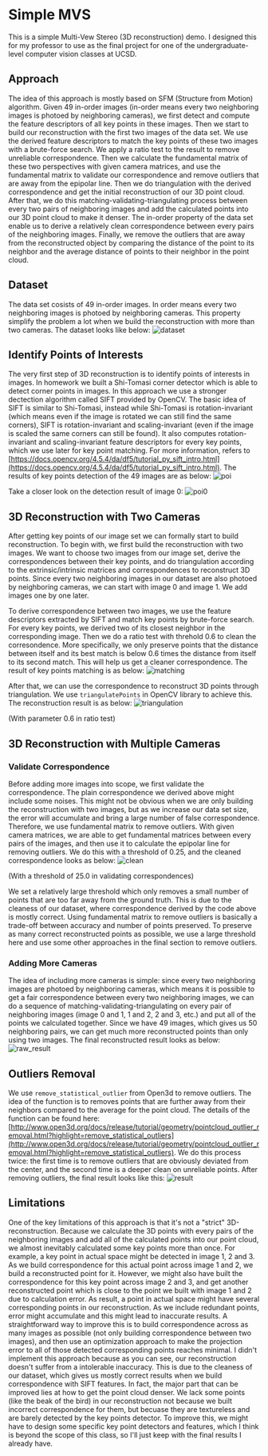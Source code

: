 # Simple MVS
This is a simple Multi-Vew Stereo (3D reconstruction) demo. I designed this for my professor to use as the final project for one of the undergraduate-level computer vision classes at UCSD.

## Approach
The idea of this approach is mostly based on SFM (Structure from Motion) algorithm. Given 49 in-order images (in-order means every two neighboring images is photoed by neighboring cameras), we first detect and compute the feature descriptors of all key points in these images. Then we start to build our reconstruction with the first two images of the data set. We use the derived feature descriptors to match the key points of these two images with a brute-force search. We apply a ratio test to the result to remove unreliable correspondence. Then we calculate the fundamental matrix of these two perspectives with given camera matrices, and use the fundamental matrix to validate our correspondence and remove outliers that are away from the epipolar line. Then we do triangulation with the derived correspondence and get the initial reconstruction of our 3D point cloud. After that, we do this matching-validating-triangulating process between every two pairs of neighboring images and add the calculated points into our 3D point cloud to make it denser. The in-order property of the data set enable us to derive a relatively clean correspondence between every pairs of the neighboring images. Finally, we remove the outliers that are away from the reconstructed object by comparing the distance of the point to its neighbor and the average distance of points to their neighbor in the point cloud.

## Dataset
The data set cosists of 49 in-order images. In order means every two neighboring images is photoed by neighboring cameras. This property simplify the problem a lot when we build the reconstruction with more than two cameras. The dataset looks like below:
![dataset](doc/dataset.png)

## Identify Points of Interests
The very first step of 3D reconstruction is to identify points of interests in images. In homework we built a Shi-Tomasi corner detector which is able to detect corner points in images. In this approach we use a stronger dectection algorithm called SIFT provided by OpenCV. The basic idea of SIFT is similar to Shi-Tomasi, instead while Shi-Tomasi is rotation-invariant (which means even if the image is rotated we can still find the same corners), SIFT is rotation-invariant and scaling-invariant (even if the image is scaled the same corners can still be found). It also computes rotation-invariant and scaling-invariant feature descriptors for every key points, which we use later for key point matching. For more information, refers to [https://docs.opencv.org/4.5.4/da/df5/tutorial_py_sift_intro.html](https://docs.opencv.org/4.5.4/da/df5/tutorial_py_sift_intro.html). The results of key points detection of the 49 images are as below:
![poi](doc/point_of_interests.png)

Take a closer look on the detection result of image 0:
![poi0](doc/point_of_interests_0.png)

## 3D Reconstruction with Two Cameras
After getting key points of our image set we can formally start to build reconstruction. To begin with, we first build the reconstruction with two images. We want to choose two images from our image set, derive the correspondences between their key points, and do triangulation according to the extrinsic/intrinsic matrices and correspondences to reconstruct 3D points. Since every two neighboring images in our dataset are also photoed by neighboring cameras, we can start with image 0 and image 1. We add images one by one later.

To derive correspondence between two images, we use the feature descriptors extracted by SIFT and match key points by brute-force search. For every key points, we derived two of its closest neighbor in the corresponding image. Then we do a ratio test with threhold 0.6 to clean the corresondence. More specifically, we only preserve points that the distance between itself and its best match is below 0.6 times the distance from itself to its second match. This will help us get a cleaner correspondence. The result of key points matching is as below:
![matching](doc/matching.png)

After that, we can use the correspondence to reconstruct 3D points through triangulation. We use `triangulatePoints` in OpenCV library to achieve this. The reconstruction result is as below:
![triangulation](doc/triangulation.png)

(With parameter 0.6 in ratio test)

## 3D Reconstruction with Multiple Cameras
### Validate Correspondence
Before adding more images into scope, we first validate the correspondence. The plain correspondence we derived above might include some noises. This might not be obvious when we are only building the reconstruction with two images, but as we increase our data set size, the error will accumulate and bring a large number of false correspondence. Therefore, we use fundamental matrix to remove outliers. With given camera matrices, we are able to get fundamental matrices between every pairs of the images, and then use it to calculate the epipolar line for removing outliers. We do this with a threshold of 0.25, and the cleaned correspondence looks as below:
![clean](doc/clean.png)

(With a threshold of 25.0 in validating correspondences)

We set a relatively large threshold which only removes a small number of points that are too far away from the ground truth. This is due to the cleaness of our dataset, where correspondence derived by the code above is mostly correct. Using fundamental matrix to remove outliers is basically a trade-off between accuracy and number of points preserved. To preserve as many correct reconstructed points as possible, we use a large threshold here and use some other approaches in the final section to remove outliers.

### Adding More Cameras
The idea of including more cameras is simple: since every two neighboring images are photoed by neighboring cameras, which means it is possible to get a fair correspondence between every two neighboring images, we can do a sequence of matching-validating-triangulating on every pair of neighboring images (image 0 and 1, 1 and 2, 2 and 3, etc.) and put all of the points we calculated together. Since we have 49 images, which gives us 50 neighboring pairs, we can get much more reconstructed points than only using two images. The final reconstructed result looks as below:
![raw_result](doc/raw_result.png)

## Outliers Removal
We use `remove_statistical_outlier` from Open3d to remove outliers. The idea of the function is to removes points that are further away from their neighbors compared to the average for the point cloud. The details of the function can be found here: [http://www.open3d.org/docs/release/tutorial/geometry/pointcloud_outlier_removal.html?highlight=remove_statistical_outliers](http://www.open3d.org/docs/release/tutorial/geometry/pointcloud_outlier_removal.html?highlight=remove_statistical_outliers). We do this process twice: the first time is to remove outliers that are obviously deviated from the center, and the second time is a deeper clean on unreliable points. After removing outliers, the final result looks like this:
![result](doc/result.png)

## Limitations
One of the key limitations of this approach is that it's not a "strict" 3D-reconstruction. Because we calculate the 3D points with every pairs of the neighboring images and add all of the calculated points into our point cloud, we almost inevitably calculated some key points more than once. For example, a key point in actual space might be detected in image 1, 2 and 3. As we build correspondence for this actual point across image 1 and 2, we build a reconstructed point for it. However, we might also have built the correspondence for this key point across image 2 and 3, and get another reconstructed point which is close to the point we built with image 1 and 2 due to calculation error. As result, a point in actual space might have several corresponding points in our reconstruction. As we include redundant points, error might accumulate and this might lead to inaccurate results. A straightforward way to improve this is to build correspondence across as many images as possible (not only building correspondence between two images), and then use an optimization approach to make the projection error to all of those detected corresponding points reaches minimal. I didn't implement this approach because as you can see, our reconstruction doesn't suffer from a intolerable inaccuracy. This is due to the cleaness of our dataset, which gives us mostly correct results when we build correspondence with SIFT features. In fact, the major part that can be improved lies at how to get the point cloud denser. We lack some points (like the beak of the bird) in our reconstruction not because we built incorrect correspondence for them, but becuase they are textureless and are barely detected by the key points detector. To improve this, we might have to design some specific key point detectors and features, which I think is beyond the scope of this class, so I'll just keep with the final results I already have.
